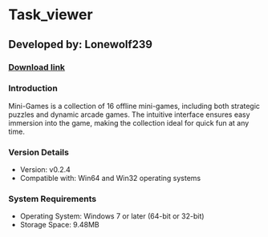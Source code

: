 # **Task_viewer**
## Developed by: **Lonewolf239**
### **[Download link](https://base-escape.ru/downloads/Setup_Mini_Games.exe)**

### Introduction
Mini-Games is a collection of 16 offline mini-games, including both strategic puzzles and dynamic arcade games. The intuitive interface ensures easy immersion into the game, making the collection ideal for quick fun at any time.

### Version Details
- Version: v0.2.4
- Compatible with: Win64 and Win32 operating systems

### System Requirements
- Operating System: Windows 7 or later (64-bit or 32-bit)
- Storage Space: 9.48MB